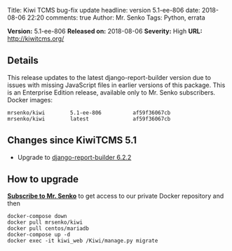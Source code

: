 Title: Kiwi TCMS bug-fix update
headline: version 5.1-ee-806
date: 2018-08-06 22:20
comments: true
Author: Mr. Senko
Tags: Python, errata

**Version:** 5.1-ee-806
**Released on:** 2018-08-06
**Severity:** High
**URL:** <http://kiwitcms.org/>

Details
-------

This release updates to the latest django-report-builder version due to
issues with missing JavaScript files in earlier versions of this package.
This is an Enterprise Edition release, available only to Mr. Senko subscribers.
Docker images:

    mrsenko/kiwi        5.1-ee-806          af59f36067cb
    mrsenko/kiwi        latest              af59f36067cb


Changes since KiwiTCMS 5.1
---------------------------

- Upgrade to [django-report-builder 6.2.2](https://github.com/burke-software/django-report-builder/issues/295)


How to upgrade
---------------

**[Subscribe to Mr. Senko]({filename}pages/subscribe.html)** to get access to
our private Docker repository and then

    docker-compose down
    docker pull mrsenko/kiwi
    docker pull centos/mariadb
    docker-compose up -d
    docker exec -it kiwi_web /Kiwi/manage.py migrate
